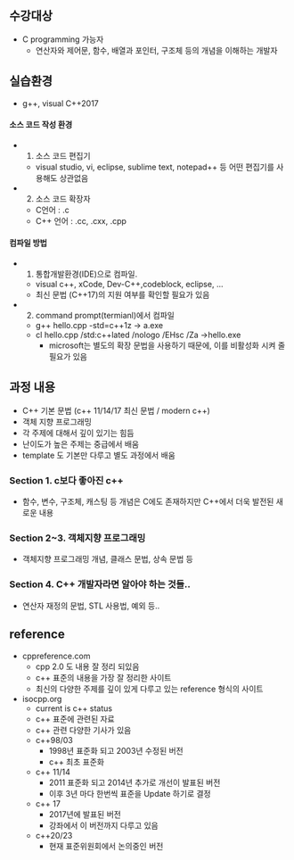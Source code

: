 ## 수강대상
- C programming 가능자
  - 연산자와 제어문, 함수, 배열과 포인터, 구조체 등의 개념을 이해하는 개발자
## 실습환경
- g++, visual C++2017
#### 소스 코드 작성 환경
- 1. 소스 코드 편집기
  - visual studio, vi, eclipse, sublime text, notepad++ 등 어떤 편집기를 사용해도 상관없음
- 2. 소스 코드 확장자
  - C언어 : .c
  - C++ 언어 : .cc, .cxx, .cpp
#### 컴파일 방법
- 1. 통합개발환경(IDE)으로 컴파일.
  - visual c++, xCode, Dev-C++,codeblock, eclipse, ...
  - 최신 문법 (C++17)의 지원 여부를 확인할 필요가 있음
- 2. command prompt(termianl)에서 컴파일
  - g++ hello.cpp -std=c++1z -> a.exe 
  - cl hello.cpp /std:c++lated /nologo /EHsc /Za ->hello.exe
    - microsoft는 별도의 확장 문법을 사용하기 때문에, 이를 비활성화 시켜 줄 필요가 있음
## 과정 내용
 - C++ 기본 문법 (c++ 11/14/17 최신 문법 / modern c++)
 - 객체 지향 프로그래밍
 - 각 주제에 대해서 깊이 있기는 힘듬
 - 난이도가 높은 주제는 중급에서 배움
 - template 도 기본만 다루고 별도 과정에서 배움 
 
### Section 1. c보다 좋아진 c++
- 함수, 변수, 구조체, 캐스팅 등 개념은 C에도 존재하지만 C++에서 더욱 발전된 새로운 내용
### Section 2~3. 객체지향 프로그래밍 
- 객체지향 프로그래밍 개념, 클래스 문법, 상속 문법 등
### Section 4. C++ 개발자라면 알아야 하는 것들..
- 연산자 재정의 문법, STL 사용법, 예외 등.. 
## reference 
- cppreference.com
  - cpp 2.0 도 내용 잘 정리 되있음
  - c++ 표준의 내용을 가장 잘 정리한 사이트
  - 최신의 다양한 주제를 깊이 있게 다루고 있는 reference 형식의 사이트
- isocpp.org
  - current is c++ status
  - c++ 표준에 관련된 자료
  - c++ 관련 다양한 기사가 있음
  - c++98/03
    - 1998년 표준화 되고 2003년 수정된 버전
    - c++ 최초 표준화
  - c++ 11/14
    - 2011 표준화 되고 2014년 추가로 개선이 발표된 버전
    - 이후 3년 마다 한번씩 표준을 Update 하기로 결정
  - c++ 17
    - 2017년에 발표된 버전
    - 강좌에서 이 버전까지 다루고 있음
  - c++20/23
    - 현재 표준위원회에서 논의중인 버전 
